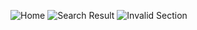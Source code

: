 ![Home](https://github.com/itshimanshu010/WebApps/assets/55348957/b440260c-94f3-4163-8d0f-a816d22673b6)
![Search Result](https://github.com/itshimanshu010/WebApps/assets/55348957/d2003310-27c1-4e04-8b19-fb55267332a6)
![Invalid Section](https://github.com/itshimanshu010/WebApps/assets/55348957/f1b6e726-9fe8-4cad-b38e-8920ae478055)
